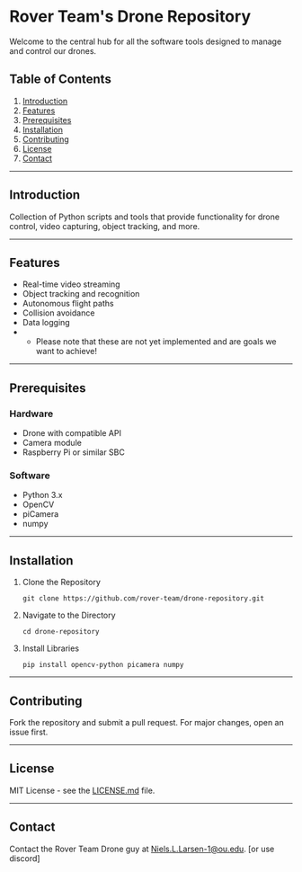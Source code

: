 # Rover Team's Drone Repository

Welcome to the central hub for all the software tools designed to manage and control our drones.

## Table of Contents

1. [Introduction](#introduction)
2. [Features](#features)
3. [Prerequisites](#prerequisites)
4. [Installation](#installation)
5. [Contributing](#contributing)
6. [License](#license)
7. [Contact](#contact)

---

## Introduction

Collection of Python scripts and tools that provide functionality for drone control, video capturing, object tracking, and more.

---

## Features

- Real-time video streaming
- Object tracking and recognition
- Autonomous flight paths
- Collision avoidance
- Data logging
- - Please note that these are not yet implemented and are goals we want to achieve!
---

## Prerequisites

### Hardware

- Drone with compatible API
- Camera module
- Raspberry Pi or similar SBC

### Software

- Python 3.x
- OpenCV
- piCamera
- numpy

---

## Installation

1. Clone the Repository
    ```
    git clone https://github.com/rover-team/drone-repository.git
    ```

2. Navigate to the Directory
    ```
    cd drone-repository
    ```

3. Install Libraries
    ```
    pip install opencv-python picamera numpy
    ```

---

## Contributing

Fork the repository and submit a pull request. For major changes, open an issue first.

---

## License

MIT License - see the [LICENSE.md](LICENSE) file.

---

## Contact

Contact the Rover Team Drone guy at [Niels.L.Larsen-1@ou.edu](mailto:Niels.L.Larsen-1@ou.edu). [or use discord]
